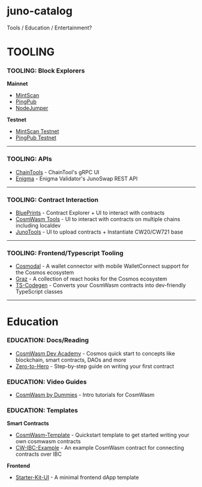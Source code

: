 # juno-catalog

Tools / Education / Entertainment?

# TOOLING

### TOOLING: Block Explorers

**Mainnet**

- [MintScan](https://www.mintscan.io/juno)
- [PingPub](https://ping.pub/juno)
- [NodeJumper](https://nodejumper.io/juno)

**Testnet**
- [MintScan Testnet](https://testnet.mintscan.io/juno-testnet)
- [PingPub Testnet](https://testnet.ping.pub/juno)

---

### TOOLING: APIs

- [ChainTools](https://juno.grpcui.chaintools.host/) - ChainTool's gRPC UI
- [Enigma](https://api-junoswap.enigma-validator.com/swagger/#/) - Enigma Validator's JunoSwap REST API

---

### TOOLING: Contract Interaction

- [BluePrints](https://blueprints.juno.giansalex.dev/#/) - Contract Explorer + UI to interact with contracts
- [CosmWasm Tools](https://cosmwasm.tools/) - UI to interact with contracts on multiple chains including localdev
- [JunoTools](https://test.juno.tools/) - UI to upload contracts + Instantiate CW20/CW721 base  

---

### TOOLING: Frontend/Typescript Tooling

- [Cosmodal](https://github.com/NoahSaso/cosmodal) - A wallet connector with mobile WalletConnect support for the Cosmos ecosystem
- [Graz](https://github.com/strangelove-ventures/graz) - A collection of react hooks for the Cosmos ecosystem
- [TS-Codegen](https://github.com/CosmWasm/ts-codegen) - Converts your CosmWasm contracts into dev-friendly TypeScript classes

---

# Education

### EDUCATION: Docs/Reading

- [CosmWasm Dev Academy](https://docs.cosmwasm.com/dev-academy/intro) - Cosmos quick start to concepts like blockchain, smart contracts, DAOs and more
- [Zero-to-Hero](https://github.com/Callum-A/cosmwasm-zero-to-hero) - Step-by-step guide on writing your first contract

### EDUCATION: Video Guides

- [CosmWasm by Dummies](https://youtu.be/YsrUGv6M8KQ) - Intro tutorials for CosmWasm

### EDUCATION: Templates

**Smart Contracts**

- [CosmWasm-Template](https://github.com/CosmWasm/cw-template) - Quickstart template to get started writing your own cosmwasm contracts
- [CW-IBC-Example](https://github.com/ezekiiel/cw-ibc-example) - An example CosmWasm contract for connecting contracts over IBC

**Frontend**

- [Starter-Kit-UI](https://github.com/CosmosContracts/starter-kit) - A minimal frontend dApp template









